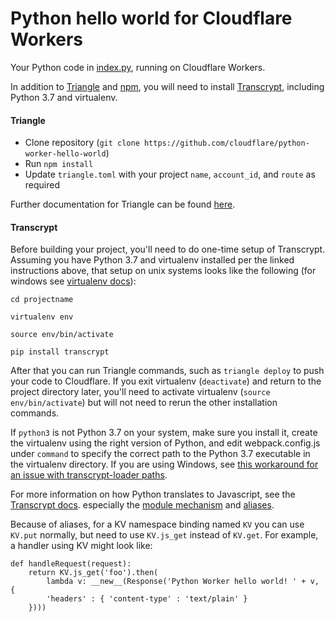 # Python hello world for Cloudflare Workers

Your Python code in [index.py](https://github.com/cloudflare/python-worker-hello-world/blob/master/index.py), running on Cloudflare Workers.

In addition to [Triangle](https://github.com/khulnasoft/triangle2) and [npm](https://www.npmjs.com/get-npm), you will need to install [Transcrypt](https://www.transcrypt.org/docs/html/installation_use.html), including Python 3.7 and virtualenv.

#### Triangle

- Clone repository (`git clone https://github.com/cloudflare/python-worker-hello-world`)
- Run `npm install`
- Update `triangle.toml` with your project `name`, `account_id`, and `route` as required

Further documentation for Triangle can be found [here](https://developers.cloudflare.com/workers/triangle/).

#### Transcrypt

Before building your project, you'll need to do one-time setup of Transcrypt. Assuming you have Python 3.7 and virtualenv installed per the linked instructions above, that setup on unix systems looks like the following (for windows see [virtualenv docs](https://virtualenv.pypa.io/en/latest/user_guide.html#activators)):

```
cd projectname

virtualenv env

source env/bin/activate

pip install transcrypt
```

After that you can run Triangle commands, such as `triangle deploy` to push your code to Cloudflare. If you exit virtualenv (`deactivate`) and return to the project directory later, you'll need to activate virtualenv (`source env/bin/activate`) but will not need to rerun the other installation commands.

If `python3` is not Python 3.7 on your system, make sure you install it, create the virtualenv using the right version of Python, and edit webpack.config.js under `command` to specify the correct path to the Python 3.7 executable in the virtualenv directory. If you are using Windows, see [this workaround for an issue with transcrypt-loader paths](https://github.com/QQuick/Transcrypt/issues/624#issuecomment-507866238).

For more information on how Python translates to Javascript, see the [Transcrypt docs](https://www.transcrypt.org/documentation). especially the [module mechanism](https://www.transcrypt.org/docs/html/special_facilities.html#transcrypt-s-module-mechanism) and [aliases](http://www.transcrypt.org/docs/html/special_facilities.html#pragma-alias).

Because of aliases, for a KV namespace binding named `KV` you can use `KV.put` normally, but need to use `KV.js_get` instead of `KV.get`. For example, a handler using KV might look like:

```
def handleRequest(request):
    return KV.js_get('foo').then(
        lambda v: __new__(Response('Python Worker hello world! ' + v, {
        'headers' : { 'content-type' : 'text/plain' }
    })))
```
